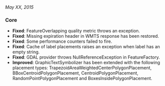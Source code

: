 *May XX, 2015*

### Core ###

- **Fixed**: FeatureOverlapping quality metric throws an exception.
- **Fixed**: Missing expiration header in WMTS response has been restored. 
- **Fixed**: Some performance counters failed to fire. 
- **Fixed**: Cache of label placements raises an exception when label has an empty string.
- **Fixed**: GDAL provider throws NullReferenceException in FeatureFactory.
- **Improved**: GraphicTextSymbolizer has been extended with the following placement types: TrapezoidAreaWeightedCenterPolygonPlacement, BBoxCentroidPolygonPlacement, CentroidPolygonPlacement, RandomPointPolygonPlacement and BoxesInsidePolygonPlacement.